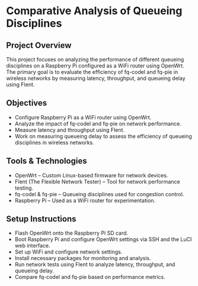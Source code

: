 # Comparative Analysis of Queueing Disciplines

## Project Overview 
This project focuses on analyzing the performance of different queueing disciplines on a Raspberry Pi configured as a WiFi router using OpenWrt. The primary goal is to evaluate the efficiency of fq-codel and fq-pie in wireless networks by measuring latency, throughput, and queueing delay using Flent.

## Objectives
* Configure Raspberry Pi as a WiFi router using OpenWrt.
* Analyze the impact of fq-codel and fq-pie on network performance.
* Measure latency and throughput using Flent.
* Work on measuring queueing delay to assess the efficiency of queueing disciplines in wireless networks.

## Tools & Technologies
* OpenWrt – Custom Linux-based firmware for network devices.
* Flent (The Flexible Network Tester) – Tool for network performance testing.
* fq-codel & fq-pie – Queueing disciplines used for congestion control.
* Raspberry Pi – Used as a WiFi router for experimentation.

## Setup Instructions
* Flash OpenWrt onto the Raspberry Pi SD card.
* Boot Raspberry Pi and configure OpenWrt settings via SSH and the LuCI web interface.
* Set up WiFi and configure network settings.
* Install necessary packages for monitoring and analysis.
* Run network tests using Flent to analyze latency, throughput, and queueing delay.
* Compare fq-codel and fq-pie based on performance metrics.


